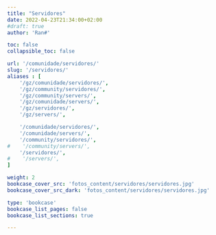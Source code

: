 ```yaml
---
title: "Servidores"
date: 2022-04-23T21:34:00+02:00
#draft: true
author: 'Ran#'

toc: false
collapsible_toc: false

url: '/comunidade/servidores/'
slug: '/servidores/'
aliases : [
    '/gz/comunidade/servidores/',
    '/gz/community/servidores/',
    '/gz/community/servers/',
    '/gz/comunidade/servers/',
    '/gz/servidores/',
    '/gz/servers/',

    '/comunidade/servidores/',
    '/comunidade/servers/',
    '/community/servidores/',
#    '/community/servers/',
    '/servidores/',
#    '/servers/',
]

weight: 2
bookcase_cover_src: 'fotos_content/servidores/servidores.jpg'
bookcase_cover_src_dark: 'fotos_content/servidores/servidores.jpg'

type: 'bookcase'
bookcase_list_pages: false
bookcase_list_sections: true

---
```

